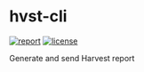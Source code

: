 # hvst-cli

[![report](https://img.shields.io/github/actions/workflow/status/phnx47/hvst-cli/report.yml?branch=main&label=report&logo=github&style=flat-square)](https://github.com/phnx47/hvst-cli/actions/workflows/report.yml)
[![license](https://img.shields.io/github/license/phnx47/hvst-cli?style=flat-square)](LICENSE)

Generate and send Harvest report
